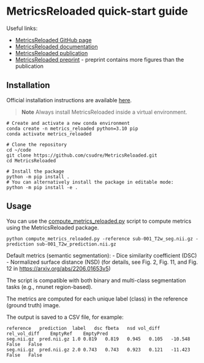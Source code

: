 # MetricsReloaded quick-start guide

Useful links:
- [MetricsReloaded GitHub page](https://github.com/Project-MONAI/MetricsReloaded)
- [MetricsReloaded documentation](https://metricsreloaded.readthedocs.io/en/latest/)
- [MetricsReloaded publication](https://www.nature.com/articles/s41592-023-02151-z)
- [MetricsReloaded preprint](https://arxiv.org/pdf/2206.01653v5.pdf) - preprint contains more figures than the publication

## Installation

Official installation instructions are available [here](https://github.com/Project-MONAI/MetricsReloaded?tab=readme-ov-file#installation).

> **Note**
> Always install MetricsReloaded inside a virtual environment.

```
# Create and activate a new conda environment
conda create -n metrics_reloaded python=3.10 pip
conda activate metrics_reloaded

# Clone the repository
cd ~/code
git clone https://github.com/csudre/MetricsReloaded.git
cd MetricsReloaded

# Install the package
python -m pip install .
# You can alternatively install the package in editable mode:
python -m pip install -e .
```

## Usage

You can use the [compute_metrics_reloaded.py](../compute_metrics/compute_metrics_reloaded.py) script to compute metrics using the MetricsReloaded package.

```commandline
python compute_metrics_reloaded.py -reference sub-001_T2w_seg.nii.gz -prediction sub-001_T2w_prediction.nii.gz 
```

Default metrics (semantic segmentation):
    - Dice similarity coefficient (DSC)
    - Normalized surface distance (NSD)
(for details, see Fig. 2, Fig. 11, and Fig. 12 in https://arxiv.org/abs/2206.01653v5)

The script is compatible with both binary and multi-class segmentation tasks (e.g., nnunet region-based).

The metrics are computed for each unique label (class) in the reference (ground truth) image.

The output is saved to a CSV file, for example:

```csv
reference   prediction	label	dsc	fbeta	nsd	vol_diff	rel_vol_diff	EmptyRef	EmptyPred
seg.nii.gz	pred.nii.gz	1.0	0.819	0.819	0.945	0.105	-10.548	False	False
seg.nii.gz	pred.nii.gz	2.0	0.743	0.743	0.923	0.121	-11.423	False	False
```